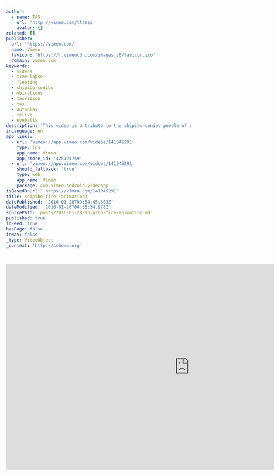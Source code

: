 ```yaml
---
author:
  - name: TAS
    url: 'http://vimeo.com/ttaass'
    avatar: {}
related: []
publisher:
  url: 'https://vimeo.com/'
  name: Vimeo
  favicon: 'https://f.vimeocdn.com/images_v6/favicon.ico'
  domain: vimeo.com
keywords:
  - videos
  - time-lapse
  - flooting
  - shipibo-conibo
  - mbirations
  - tasvision
  - tas
  - autoplay
  - relive
  - eyeballs
description: 'This video is a tribute to the shipibo-conibo people of peru. audio from Flooting Grooves - Mbirations video by TAS http://www.fb.com/tasvision'
inLanguage: en
app_links:
  - url: 'vimeo://app.vimeo.com/videos/141945291'
    type: ios
    app_name: Vimeo
    app_store_id: '425194759'
  - url: 'vimeo://app.vimeo.com/videos/141945291'
    should_fallback: 'true'
    type: web
    app_name: Vimeo
    package: com.vimeo.android.videoapp
isBasedOnUrl: 'https://vimeo.com/141945291'
title: shipibo fire (animation)
datePublished: '2016-01-28T09:54:45.663Z'
dateModified: '2016-01-28T04:35:34.978Z'
sourcePath: _posts/2016-01-28-shipibo-fire-animation.md
published: true
inFeed: true
hasPage: false
inNav: false
_type: VideoObject
_context: 'http://schema.org'

---
```

<iframe src="https://cdn.embedly.com/widgets/media.html?src=https%3A%2F%2Fplayer.vimeo.com%2Fvideo%2F141945291&amp;url=https%3A%2F%2Fvimeo.com%2F141945291&amp;image=http%3A%2F%2Fi.vimeocdn.com%2Fvideo%2F539098323_1280.jpg&amp;key=b7d04c9b404c499eba89ee7072e1c4f7&amp;type=text%2Fhtml&amp;schema=vimeo" width="1000" height="563" scrolling="no" frameborder="0" allowfullscreen="allowfullscreen" style=""></iframe>
